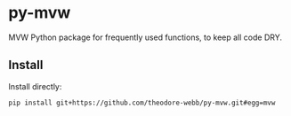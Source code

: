 # py-mvw
MVW Python package for frequently used functions, to keep all code DRY.

## Install
Install directly:
```buildoutcfg
pip install git+https://github.com/theodore-webb/py-mvw.git#egg=mvw
```